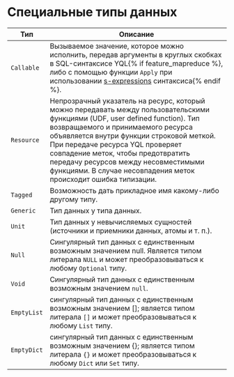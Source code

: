 
# Специальные типы данных

Тип | Описание
----- | -----
`Callable` | Вызываемое значение, которое можно исполнить, передав аргументы в круглых скобках в SQL-синтаксисе YQL{% if feature_mapreduce %}, либо с помощью функции `Apply` при использовании [s-expressions](/docs/s_expressions) синтаксиса{% endif %}.
`Resource` | Непрозрачный указатель на ресурс, который можно передавать между пользовательскими функциями (UDF, user defined function). Тип возвращаемого и принимаемого ресурса объявляется внутри функции строковой меткой. При передаче ресурса YQL проверяет совпадение меток, чтобы предотвратить передачу ресурсов между несовместимыми функциями. В случае несовпадения меток происходит ошибка типизации.
`Tagged` | Возможность дать прикладное имя какому-либо другому типу.
`Generic` | Тип данных у типа данных.
`Unit` | Тип данных у невычисляемых сущностей (источники и приемники данных, атомы и т.&nbsp;п.).
`Null` | Сингулярный тип данных с единственным возможным значением null. Является типом литерала `NULL` и может преобразовываться к любому `Optional` типу.
`Void` | Сингулярный тип данных с единственным возможным значением `null`.
`EmptyList` | сингулярный тип данных с единственным возможным значением []; является типом литерала `[]` и может преобразовываться к любому `List` типу.
`EmptyDict` | сингулярный тип данных с единственным возможным значением {}; является типом литерала `{}` и может преобразовываться к любому `Dict` или `Set` типу.


